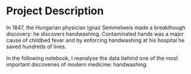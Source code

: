 
# Project Description

In 1847, the Hungarian physician Ignaz Semmelweis made a breakthough discovery: he discovers handwashing. Contaminated hands was a major cause of childbed fever and by enforcing handwashing at his hospital he saved hundreds of lives.

In the following notebook, I reanalyse the data behind one of the most important discoveries of modern medicine: handwashing.